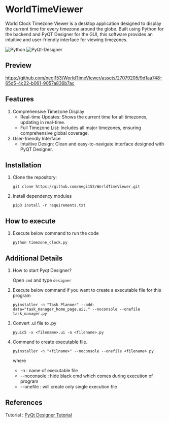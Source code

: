 # WorldTimeViewer
World Clock Timezone Viewer is a desktop application designed to display the current time for every timezone around the globe. Built using Python for the backend and PyQT Designer for the GUI, this software provides an intuitive and user-friendly interface for viewing timezones.

![Python](https://img.shields.io/badge/Language-Python3.9-green)
![PyQt-Designer](https://img.shields.io/badge/UI-PyQt_Designer-orange)

## Preview

https://github.com/negi153/WorldTimeViewer/assets/27079205/9d1aa748-65d5-4c22-b061-9057a836b7ac

## Features
1. Comprehensive Timezone Display
    - Real-time Updates: Shows the current time for all timezones, updating in real-time.
    - Full Timezone List: Includes all major timezones, ensuring comprehensive global coverage.
2. User-friendly Interface
    - Intuitive Design: Clean and easy-to-navigate interface designed with PyQT Designer.
 
## Installation

1. Clone the repository:
   
   `git clone https://github.com/negi153/WorldTimeViewer.git`

2. Install dependency modules

    `pip3 install -r requirements.txt`

## How to execute
1. Execute below command to run the code
    
    `python timezone_clock.py`


## Additional Details
1. How to start Pyqt Designer?

    Open `cmd` and type `designer`

2. Execute below command if you want to create a executable file for this program

    `pyinstaller -n "Task Planner" --add-data="task_manager_home_page.ui;." --noconsole --onefile task_manager.py`


3. Convert <filename>.ui file to <filename>.py
    
    `pyuic5 -x <filename>.ui -o <filename>.py`

4. Command to create executable file.
	
    `pyinstaller -n "<filname>" --noconsole --onefile <filename>.py`
    
    where 
    - -n : name of executable file
    - --noconsole : hide black cmd which comes during execution of program
    - --onefile : will create only single execution file 

## References
Tutorial : [PyQt Designer Tutorial](https://www.pythonguis.com/pyqt5-tutorial/)
